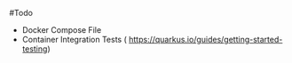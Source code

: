 #Todo
- Docker Compose File
- Container Integration Tests ( https://quarkus.io/guides/getting-started-testing)


